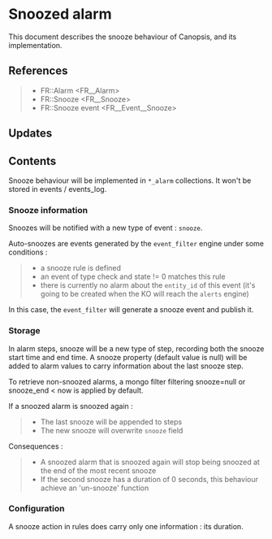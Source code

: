 Snoozed alarm
=============

This document describes the snooze behaviour of Canopsis, and its
implementation.

References
----------

> -   FR::Alarm &lt;FR\_\_Alarm&gt;
> -   FR::Snooze &lt;FR\_\_Snooze&gt;
> -   FR::Snooze event &lt;FR\_\_Event\_\_Snooze&gt;

Updates
-------

Contents
--------

Snooze behaviour will be implemented in `*_alarm` collections. It won't
be stored in events / events\_log.

### Snooze information

Snoozes will be notified with a new type of event : `snooze`.

Auto-snoozes are events generated by the `event_filter` engine under
some conditions :

> -   a snooze rule is defined
> -   an event of type check and state != 0 matches this rule
> -   there is currently no alarm about the `entity_id` of this event
>     (it's going to be created when the KO will reach the `alerts`
>     engine)

In this case, the `event_filter` will generate a snooze event and
publish it.

### Storage

In alarm steps, snooze will be a new type of step, recording both the
snooze start time and end time. A snooze property (default value is
null) will be added to alarm values to carry information about the last
snooze step.

To retrieve non-snoozed alarms, a mongo filter filtering snooze=null or
snooze\_end &lt; now is applied by default.

If a snoozed alarm is snoozed again :

> -   The last snooze will be appended to steps
> -   The new snooze will overwrite `snooze` field

Consequences :

> -   A snoozed alarm that is snoozed again will stop being snoozed at
>     the end of the most recent snooze
> -   If the second snooze has a duration of 0 seconds, this behaviour
>     achieve an 'un-snooze' function

### Configuration

A snooze action in rules does carry only one information : its duration.
